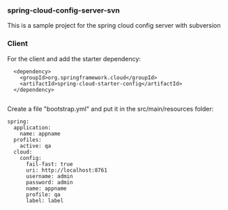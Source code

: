 ### spring-cloud-config-server-svn
This is a sample project for the spring cloud config server with subversion

### Client 

For the client and add the starter dependency:

```
  <dependency>
	<groupId>org.springframework.cloud</groupId>
	<artifactId>spring-cloud-starter-config</artifactId>
  </dependency>
  
```

Create a file "bootstrap.yml" and put it in the src/main/resources folder:

```
spring:
  application:
    name: appname
  profiles:
    active: qa
  cloud:
    config:
      fail-fast: true 
      uri: http://localhost:8761
      username: admin
      password: admin
      name: appname
      profile: qa 
      label: label
      
   ````
 
